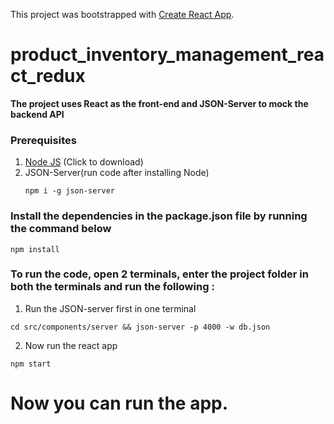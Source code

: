 This project was bootstrapped with [Create React App](https://github.com/facebook/create-react-app).


# product_inventory_management_react_redux

**The project uses React as the front-end and JSON-Server to mock the backend API**

### Prerequisites
1. [Node JS](https://nodejs.org/en/download/) (Click to download)
2. JSON-Server(run code after installing Node) 
    ```
    npm i -g json-server
    ```

### Install the dependencies in the package.json file by running the command below
```
npm install
```

### To run the code, open 2 terminals, enter the project folder in both the terminals and run the following :
   1. Run the JSON-server first in one terminal
   ```
   cd src/components/server && json-server -p 4000 -w db.json 
   ```
   2. Now run the react app
   ```
   npm start
   ```
# Now you can run the app.
   
